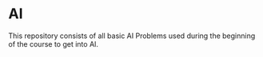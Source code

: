 # AI

This repository consists of all basic AI Problems used during the beginning of the course to get into AI.

